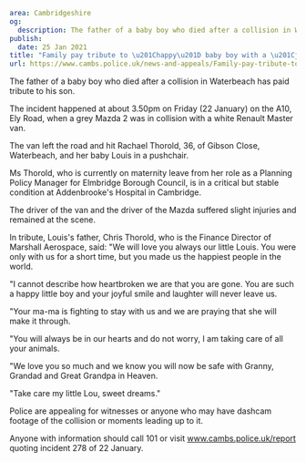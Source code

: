 ```yaml
area: Cambridgeshire
og:
  description: The father of a baby boy who died after a collision in Waterbeach has paid tribute to his son.
publish:
  date: 25 Jan 2021
title: "Family pay tribute to \u201Chappy\u201D baby boy with a \u201Cjoyful smile\u201D"
url: https://www.cambs.police.uk/news-and-appeals/Family-pay-tribute-to-happy-baby-boy-with-joyful-smile
```

The father of a baby boy who died after a collision in Waterbeach has paid tribute to his son.

The incident happened at about 3.50pm on Friday (22 January) on the A10, Ely Road, when a grey Mazda 2 was in collision with a white Renault Master van.

The van left the road and hit Rachael Thorold, 36, of Gibson Close, Waterbeach, and her baby Louis in a pushchair.

Ms Thorold, who is currently on maternity leave from her role as a Planning Policy Manager for Elmbridge Borough Council, is in a critical but stable condition at Addenbrooke's Hospital in Cambridge.

The driver of the van and the driver of the Mazda suffered slight injuries and remained at the scene.

In tribute, Louis's father, Chris Thorold, who is the Finance Director of Marshall Aerospace, said: "We will love you always our little Louis. You were only with us for a short time, but you made us the happiest people in the world.

"I cannot describe how heartbroken we are that you are gone. You are such a happy little boy and your joyful smile and laughter will never leave us.

"Your ma-ma is fighting to stay with us and we are praying that she will make it through.

"You will always be in our hearts and do not worry, I am taking care of all your animals.

"We love you so much and we know you will now be safe with Granny, Grandad and Great Grandpa in Heaven.

"Take care my little Lou, sweet dreams."

Police are appealing for witnesses or anyone who may have dashcam footage of the collision or moments leading up to it.

Anyone with information should call 101 or visit www.cambs.police.uk/report quoting incident 278 of 22 January.
